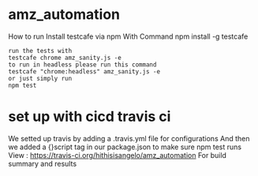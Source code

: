 # amz_automation
How to run
Install testcafe via npm
With Command npm install -g testcafe

```
run the tests with 
testcafe chrome amz_sanity.js -e 
to run in headless please run this command
testcafe "chrome:headless" amz_sanity.js -e
or just simply run
npm test
```

# set up with cicd travis ci
We setted up travis by adding a .travis.yml file for configurations
And then we added a {}script tag in our package.json to make sure npm test runs 
View :
https://travis-ci.org/hithisisangelo/amz_automation
For build summary and results
